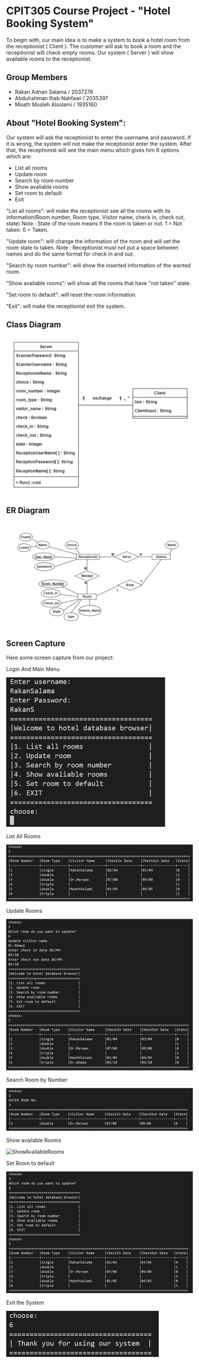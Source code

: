 # CPIT305 Course Project - "Hotel Booking System"
To begin with, our main idea is to make a system to book a hotel room from the receptionist ( Client ). The customer will ask to book a room and the receptionist will check empty rooms. Our system ( Server ) will show available rooms to the receptionist.

## Group Members
- Rakan Adnan Salama / 2037276
- Abdulrahman Ihab Nahfawi / 2035397
- Moath Mosleh Alsolami / 1935160

## About "Hotel Booking System":
Our system will ask the receptionist to enter the username and password. If it is wrong, the system will not make the receptionist enter the system. After that, the receptionist will see the main menu which gives him 6 options which are: 
- List all rooms
- Update room
- Search by room number
- Show avaliable rooms
- Set room to default 
- Exit

"List all rooms": 
will make the receptionist see all the rooms with its information(Room number, Room type, Visitor name, check in, check out, state)
Note : State of the room means if the room is taken or not. 
1 = Not taken.
0 = Taken.

"Update room": will change the information of the room and will set the room state to taken. 
Note : Receptionist must not put a space between names and do the same format for check in and out.

"Search by room number": will show the inserted information of the wanted room. 

"Show avaliable rooms": will show all the rooms that have "not taken" state.

"Set room to default": will reset the room information.

"Exit": will make the receptionist exit the system.

## Class Diagram


![Our Awsome Project Class Diagram](/images/CLASSD305.png)

## ER Diagram


![Our Awsome Project ER Diagram](/images/ERdiagram305.png)


## Screen Capture
Here some screen capture from our project:

Login And Main Menu

![Main menu](/images/LoginAndMenu.png)

List All Rooms

![ListAllRooms](/images/ListAllRooms.png)

Update Rooms

![UpdateRooms](/images/UpdateRooms.png)

Search Room by Number

![SearchByRoomNo](/images/SearchByRoomNumber.png)

Show available Rooms

![ShowAvailableRooms](/images/ShowAvaroom.png.png)

Set Room to default

![SetDefault](/images/SetDefault.png)

Exit the System

![SetDefault](/images/exit305.png)

